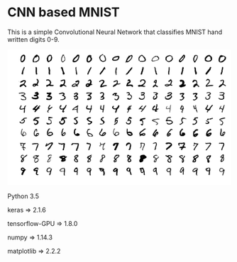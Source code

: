 # CNN based MNIST
This is a simple Convolutional Neural Network that classifies MNIST hand written digits 0-9. 

![alt-text](https://github.com/msaadsadiq/MNIST/blob/master/MnistExamples.png)

Python 3.5 

keras => 2.1.6

tensorflow-GPU => 1.8.0

numpy => 1.14.3

matplotlib => 2.2.2
